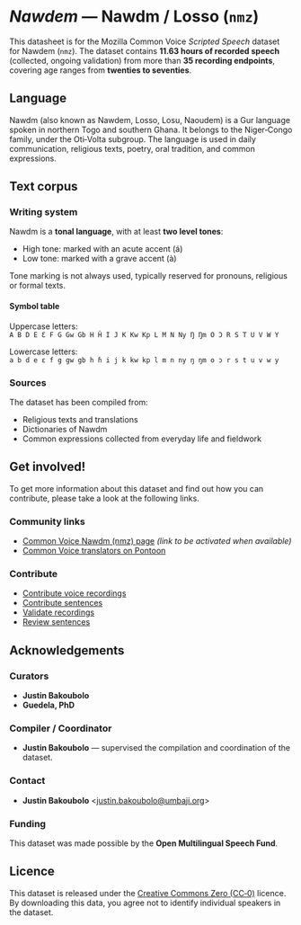 # *Nawdem* — Nawdm / Losso (`nmz`)
This datasheet is for the Mozilla Common Voice *Scripted Speech* dataset  
for Nawdem (`nmz`). The dataset contains **11.63 hours of recorded speech** (collected, ongoing validation) from more than **35 recording endpoints**, covering age ranges from **twenties to seventies**.

## Language
Nawdm (also known as Nawdem, Losso, Losu, Naoudem) is a Gur language spoken in northern Togo and southern Ghana. It belongs to the Niger‑Congo family, under the Oti‑Volta subgroup. The language is used in daily communication, religious texts, poetry, oral tradition, and common expressions.
<!-- ### Variants -->
<!-- Original Answer: -->
<!-- This dataset includes not only the standard Nawdem variety but also variants loosely referred to as Losso. Differences are phonetic, lexical, and orthographic among communities; this dataset aims to represent this variation for better coverage. -->

## Text corpus

### Writing system
Nawdm is a **tonal language**, with at least **two level tones**:

- High tone: marked with an acute accent (á)  
- Low tone: marked with a grave accent (à)  

Tone marking is not always used, typically reserved for pronouns, religious or formal texts.

#### Symbol table
Uppercase letters:  
```A B D E Ɛ F G Gw Gb H Ĥ I J K Kw Kp L M N Ny Ŋ Ŋm O Ɔ R S T U V W Y  ```

Lowercase letters:  
```a b d e ɛ f g gw gb h ɦ i j k kw kp l m n ny ŋ ŋm o ɔ r s t u v w y  ```

### Sources
The dataset has been compiled from:  
* Religious texts and translations  
* Dictionaries of Nawdm  
* Common expressions collected from everyday life and fieldwork

## Get involved!
To get more information about this dataset and find out how you can contribute, please take a look at the following links.

### Community links
* [Common Voice Nawdm (nmz) page](https://commonvoice.mozilla.org/nmz) *(link to be activated when available)*
* [Common Voice translators on Pontoon](https://pontoon.mozilla.org/nmz/common-voice/contributors/)

### Contribute
* [Contribute voice recordings](https://commonvoice.mozilla.org/nmz/speak)  
* [Contribute sentences](https://commonvoice.mozilla.org/nmz/write)  
* [Validate recordings](https://commonvoice.mozilla.org/nmz/listen)  
* [Review sentences](https://commonvoice.mozilla.org/nmz/review)

## Acknowledgements

### Curators
* **Justin Bakoubolo**  
* **Guedela, PhD**

### Compiler / Coordinator
* **Justin Bakoubolo** — supervised the compilation and coordination of the dataset.

### Contact
* **Justin Bakoubolo** <[justin.bakoubolo@umbaji.org](mailto:justin.bakoubolo@umbaji.org)>

### Funding
This dataset was made possible by the **Open Multilingual Speech Fund**.

## Licence
This dataset is released under the [Creative Commons Zero (CC‑0)](https://creativecommons.org/public-domain/cc0/) licence.  
By downloading this data, you agree not to identify individual speakers in the dataset.